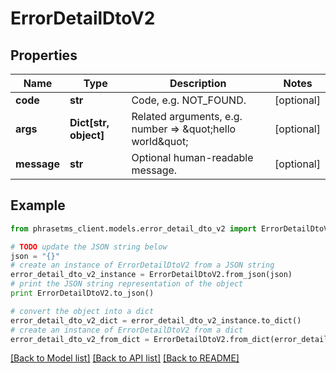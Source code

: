 # ErrorDetailDtoV2

## Properties

| Name        | Type                  | Description                                                         | Notes      |
| ----------- | --------------------- | ------------------------------------------------------------------- | ---------- |
| **code**    | **str**               | Code, e.g. NOT_FOUND.                                               | [optional] |
| **args**    | **Dict[str, object]** | Related arguments, e.g. number &#x3D;&gt; \&quot;hello world\&quot; | [optional] |
| **message** | **str**               | Optional human-readable message.                                    | [optional] |

## Example

```python
from phrasetms_client.models.error_detail_dto_v2 import ErrorDetailDtoV2

# TODO update the JSON string below
json = "{}"
# create an instance of ErrorDetailDtoV2 from a JSON string
error_detail_dto_v2_instance = ErrorDetailDtoV2.from_json(json)
# print the JSON string representation of the object
print ErrorDetailDtoV2.to_json()

# convert the object into a dict
error_detail_dto_v2_dict = error_detail_dto_v2_instance.to_dict()
# create an instance of ErrorDetailDtoV2 from a dict
error_detail_dto_v2_from_dict = ErrorDetailDtoV2.from_dict(error_detail_dto_v2_dict)
```

[[Back to Model list]](../README.md#documentation-for-models) [[Back to API list]](../README.md#documentation-for-api-endpoints) [[Back to README]](../README.md)
